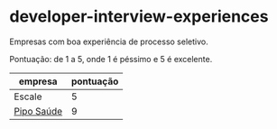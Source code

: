 # developer-interview-experiences

Empresas com boa experiência de processo seletivo.

Pontuação: de 1 a 5, onde 1 é péssimo e 5 é excelente.

| empresa | pontuação |
| --- | --- |
| Escale | 5 |
| [Pipo Saúde](https://www.piposaude.com.br/) | 9 |
